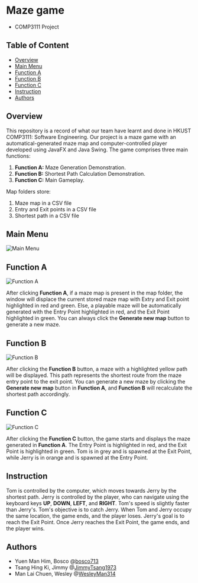 # Maze game
- COMP3111 Project

## Table of Content
- [Overview](#overview)
- [Main Menu](#main-menu)
- [Function A](#function-a)
- [Function B](#function-b)
- [Function C](#function-c)
- [Instruction](#instruction)
- [Authors](#authors)

## Overview
This repository is a record of what our team have learnt and done in HKUST COMP3111: Software Engineering.
Our project is a maze game with an automatical-generated maze map and computer-controlled player developed using JavaFX and Java Swing. The game comprises three main functions:

1. **Function A:** Maze Generation Demonstration.
2. **Function B:** Shortest Path Calculation Demonstration.
3. **Function C:** Main Gameplay.

Map folders store:
1. Maze map in a CSV file
2. Entry and Exit points in a CSV file
3. Shortest path in a CSV file

## Main Menu

![Main Menu](https://i.imgur.com/bbbnEdc.png)

## Function A

![Function A](https://i.imgur.com/zTxh5DQ.png)

After clicking **Function A**, if a maze map is present in the map folder, the window will displace the current stored maze map with Extry and Exit point highlighted in red and green. Else, a playable maze will be automatically generated with the Entry Point highlighted in red, and the Exit Point highlighted in green. You can always click the **Generate new map** button to generate a new maze.

## Function B

![Function B](https://i.imgur.com/vVbSKTD.png)

After clicking the **Function B** button, a maze with a highlighted yellow path will be displayed. This path represents the shortest route from the maze entry point to the exit point. You can generate a new maze by clicking the **Generate new map** button in **Function A**, and **Function B** will recalculate the shortest path accordingly.

## Function C

![Function C](https://i.imgur.com/tvRSd84.png)

After clicking the **Function C** button, the game starts and displays the maze generated in **Function A**. The Entry Point is highlighted in red, and the Exit Point is highlighted in green. Tom is in grey and is spawned at the Exit Point, while Jerry is in orange and is spawned at the Entry Point.

## Instruction

Tom is controlled by the computer, which moves towards Jerry by the shortest path. Jerry is controlled by the player, who can navigate using the keyboard keys **UP**, **DOWN**, **LEFT**, and **RIGHT**. Tom's speed is slightly faster than Jerry's. Tom's objective is to catch Jerry. When Tom and Jerry occupy the same location, the game ends, and the player loses. Jerry's goal is to reach the Exit Point. Once Jerry reaches the Exit Point, the game ends, and the player wins.

## Authors
- Yuen Man Him, Bosco @[bosco713](https://github.com/bosco713)
- Tsang Hing Ki, Jimmy @[JimmyTsang1973](https://github.com/JimmyTsang1973)
- Man Lai Chuen, Wesley @[WesleyMan314](https://github.com/WesleyMan314)
